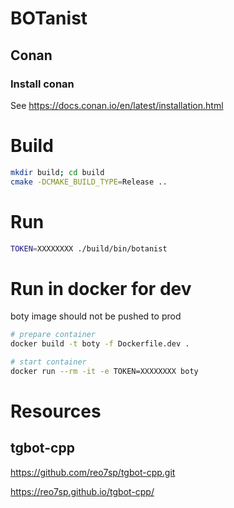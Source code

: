 # BOTanist

## Conan

### Install conan

See https://docs.conan.io/en/latest/installation.html

# Build

```sh
mkdir build; cd build
cmake -DCMAKE_BUILD_TYPE=Release ..
```

# Run

```sh
TOKEN=XXXXXXXX ./build/bin/botanist
```

# Run in docker for dev


boty image should not be pushed to prod
```sh
# prepare container
docker build -t boty -f Dockerfile.dev .

# start container
docker run --rm -it -e TOKEN=XXXXXXXX boty
```

# Resources

## tgbot-cpp

https://github.com/reo7sp/tgbot-cpp.git

https://reo7sp.github.io/tgbot-cpp/
